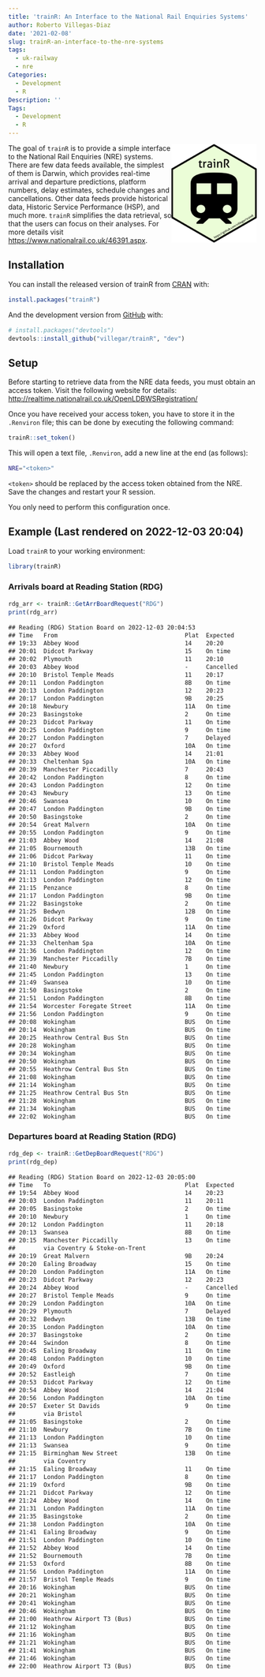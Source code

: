 ```yaml
---
title: 'trainR: An Interface to the National Rail Enquiries Systems'
author: Roberto Villegas-Diaz
date: '2021-02-08'
slug: trainR-an-interface-to-the-nre-systems
tags:
  - uk-railway
  - nre
Categories:
  - Development
  - R
Description: ''
Tags:
  - Development
  - R
---
```


<img src="https://raw.githubusercontent.com/villegar/trainR/main/inst/images/logo.png" alt="logo" align="right" height=200px/>

The goal of `trainR` is to provide a simple interface to the 
National Rail Enquiries (NRE) systems. There are few data feeds 
available, the simplest of them is Darwin, which provides real-time 
arrival and departure predictions, platform numbers, delay estimates, 
schedule changes and cancellations. Other data feeds provide historical 
data, Historic Service Performance (HSP), and much more. `trainR` 
simplifies the data retrieval, so that the users can focus on their 
analyses. For more details visit 
https://www.nationalrail.co.uk/46391.aspx.

## Installation

You can install the released version of trainR from [CRAN](https://CRAN.R-project.org) with:

``` r
install.packages("trainR")
```

And the development version from [GitHub](https://github.com/) with:

``` r
# install.packages("devtools")
devtools::install_github("villegar/trainR", "dev")
```

## Setup
Before starting to retrieve data from the NRE data feeds, you must obtain an access token. 
Visit the following website for details: http://realtime.nationalrail.co.uk/OpenLDBWSRegistration/

Once you have received your access token, you have to store it in the `.Renviron` file; this can be 
done by executing the following command:


```r
trainR::set_token()
```

This will open a text file, `.Renviron`, add a new line at the end (as follows):

```bash
NRE="<token>"
```

`<token>` should be replaced by the access token obtained from the NRE. Save the changes and restart 
your R session.

You only need to perform this configuration once.

## Example (Last rendered on 2022-12-03 20:04)

Load `trainR` to your working environment:

```r
library(trainR)
```

### Arrivals board at Reading Station (RDG)


```r
rdg_arr <- trainR::GetArrBoardRequest("RDG")
print(rdg_arr)
```

```
## Reading (RDG) Station Board on 2022-12-03 20:04:53
## Time   From                                    Plat  Expected
## 19:33  Abbey Wood                              14    20:20
## 20:01  Didcot Parkway                          15    On time
## 20:02  Plymouth                                11    20:10
## 20:03  Abbey Wood                              -     Cancelled
## 20:10  Bristol Temple Meads                    11    20:17
## 20:11  London Paddington                       8B    On time
## 20:13  London Paddington                       12    20:23
## 20:17  London Paddington                       9B    20:25
## 20:18  Newbury                                 11A   On time
## 20:23  Basingstoke                             2     On time
## 20:23  Didcot Parkway                          11    On time
## 20:25  London Paddington                       9     On time
## 20:27  London Paddington                       7     Delayed
## 20:27  Oxford                                  10A   On time
## 20:33  Abbey Wood                              14    21:01
## 20:33  Cheltenham Spa                          10A   On time
## 20:39  Manchester Piccadilly                   7     20:43
## 20:42  London Paddington                       8     On time
## 20:43  London Paddington                       12    On time
## 20:43  Newbury                                 13    On time
## 20:46  Swansea                                 10    On time
## 20:47  London Paddington                       9B    On time
## 20:50  Basingstoke                             2     On time
## 20:54  Great Malvern                           10A   On time
## 20:55  London Paddington                       9     On time
## 21:03  Abbey Wood                              14    21:08
## 21:05  Bournemouth                             13B   On time
## 21:06  Didcot Parkway                          11    On time
## 21:10  Bristol Temple Meads                    10    On time
## 21:11  London Paddington                       9     On time
## 21:13  London Paddington                       12    On time
## 21:15  Penzance                                8     On time
## 21:17  London Paddington                       9B    On time
## 21:22  Basingstoke                             2     On time
## 21:25  Bedwyn                                  12B   On time
## 21:26  Didcot Parkway                          9     On time
## 21:29  Oxford                                  11A   On time
## 21:33  Abbey Wood                              14    On time
## 21:33  Cheltenham Spa                          10A   On time
## 21:36  London Paddington                       12    On time
## 21:39  Manchester Piccadilly                   7B    On time
## 21:40  Newbury                                 1     On time
## 21:45  London Paddington                       13    On time
## 21:49  Swansea                                 10    On time
## 21:50  Basingstoke                             2     On time
## 21:51  London Paddington                       8B    On time
## 21:54  Worcester Foregate Street               11A   On time
## 21:56  London Paddington                       9     On time
## 20:08  Wokingham                               BUS   On time
## 20:14  Wokingham                               BUS   On time
## 20:25  Heathrow Central Bus Stn                BUS   On time
## 20:28  Wokingham                               BUS   On time
## 20:34  Wokingham                               BUS   On time
## 20:50  Wokingham                               BUS   On time
## 20:55  Heathrow Central Bus Stn                BUS   On time
## 21:08  Wokingham                               BUS   On time
## 21:14  Wokingham                               BUS   On time
## 21:25  Heathrow Central Bus Stn                BUS   On time
## 21:28  Wokingham                               BUS   On time
## 21:34  Wokingham                               BUS   On time
## 22:02  Wokingham                               BUS   On time
```

### Departures board at Reading Station (RDG)


```r
rdg_dep <- trainR::GetDepBoardRequest("RDG")
print(rdg_dep)
```

```
## Reading (RDG) Station Board on 2022-12-03 20:05:00
## Time   To                                      Plat  Expected
## 19:54  Abbey Wood                              14    20:23
## 20:03  London Paddington                       11    20:11
## 20:05  Basingstoke                             2     On time
## 20:10  Newbury                                 1     On time
## 20:12  London Paddington                       11    20:18
## 20:13  Swansea                                 8B    On time
## 20:15  Manchester Piccadilly                   13    On time
##        via Coventry & Stoke-on-Trent           
## 20:19  Great Malvern                           9B    20:24
## 20:20  Ealing Broadway                         15    On time
## 20:20  London Paddington                       11A   On time
## 20:23  Didcot Parkway                          12    20:23
## 20:24  Abbey Wood                              -     Cancelled
## 20:27  Bristol Temple Meads                    9     On time
## 20:29  London Paddington                       10A   On time
## 20:29  Plymouth                                7     Delayed
## 20:32  Bedwyn                                  13B   On time
## 20:35  London Paddington                       10A   On time
## 20:37  Basingstoke                             2     On time
## 20:44  Swindon                                 8     On time
## 20:45  Ealing Broadway                         11    On time
## 20:48  London Paddington                       10    On time
## 20:49  Oxford                                  9B    On time
## 20:52  Eastleigh                               7     On time
## 20:53  Didcot Parkway                          12    On time
## 20:54  Abbey Wood                              14    21:04
## 20:56  London Paddington                       10A   On time
## 20:57  Exeter St Davids                        9     On time
##        via Bristol                             
## 21:05  Basingstoke                             2     On time
## 21:10  Newbury                                 7B    On time
## 21:13  London Paddington                       10    On time
## 21:13  Swansea                                 9     On time
## 21:15  Birmingham New Street                   13B   On time
##        via Coventry                            
## 21:15  Ealing Broadway                         11    On time
## 21:17  London Paddington                       8     On time
## 21:19  Oxford                                  9B    On time
## 21:21  Didcot Parkway                          12    On time
## 21:24  Abbey Wood                              14    On time
## 21:31  London Paddington                       11A   On time
## 21:35  Basingstoke                             2     On time
## 21:38  London Paddington                       10A   On time
## 21:41  Ealing Broadway                         9     On time
## 21:51  London Paddington                       10    On time
## 21:52  Abbey Wood                              14    On time
## 21:52  Bournemouth                             7B    On time
## 21:53  Oxford                                  8B    On time
## 21:56  London Paddington                       11A   On time
## 21:57  Bristol Temple Meads                    9     On time
## 20:16  Wokingham                               BUS   On time
## 20:21  Wokingham                               BUS   On time
## 20:41  Wokingham                               BUS   On time
## 20:46  Wokingham                               BUS   On time
## 21:00  Heathrow Airport T3 (Bus)               BUS   On time
## 21:12  Wokingham                               BUS   On time
## 21:16  Wokingham                               BUS   On time
## 21:21  Wokingham                               BUS   On time
## 21:41  Wokingham                               BUS   On time
## 21:46  Wokingham                               BUS   On time
## 22:00  Heathrow Airport T3 (Bus)               BUS   On time
```
